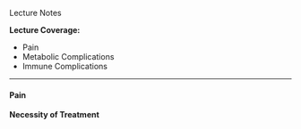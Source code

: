 Lecture Notes

**Lecture Coverage:**
- Pain
- Metabolic Complications
- Immune Complications

---
#### **Pain**
**Necessity of Treatment**